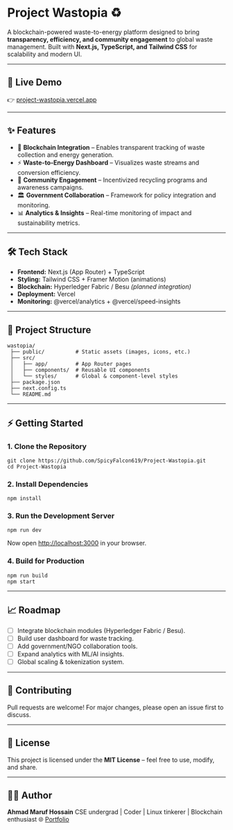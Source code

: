# Project Wastopia ♻️

A blockchain-powered waste-to-energy platform designed to bring **transparency, efficiency, and community engagement** to global waste management.
Built with **Next.js, TypeScript, and Tailwind CSS** for scalability and modern UI.

---

## 🚀 Live Demo

👉 [project-wastopia.vercel.app](https://project-wastopia.vercel.app)

---

## ✨ Features

* 🔗 **Blockchain Integration** – Enables transparent tracking of waste collection and energy generation.
* ⚡ **Waste-to-Energy Dashboard** – Visualizes waste streams and conversion efficiency.
* 🎯 **Community Engagement** – Incentivized recycling programs and awareness campaigns.
* 🏛️ **Government Collaboration** – Framework for policy integration and monitoring.
* 📊 **Analytics & Insights** – Real-time monitoring of impact and sustainability metrics.

---

## 🛠️ Tech Stack

* **Frontend:** Next.js (App Router) + TypeScript
* **Styling:** Tailwind CSS + Framer Motion (animations)
* **Blockchain:** Hyperledger Fabric / Besu *(planned integration)*
* **Deployment:** Vercel
* **Monitoring:** @vercel/analytics + @vercel/speed-insights

---

## 📂 Project Structure

```
wastopia/
 ├── public/          # Static assets (images, icons, etc.)
 ├── src/
 │   ├── app/         # App Router pages
 │   ├── components/  # Reusable UI components
 │   └── styles/      # Global & component-level styles
 ├── package.json
 ├── next.config.ts
 └── README.md
```

---

## ⚡ Getting Started

### 1. Clone the Repository

```
git clone https://github.com/SpicyFalcon619/Project-Wastopia.git
cd Project-Wastopia
```

### 2. Install Dependencies

```
npm install
```

### 3. Run the Development Server

```
npm run dev
```

Now open [http://localhost:3000](http://localhost:3000) in your browser.

### 4. Build for Production

```
npm run build
npm start
```

---

## 📈 Roadmap

* [ ] Integrate blockchain modules (Hyperledger Fabric / Besu).
* [ ] Build user dashboard for waste tracking.
* [ ] Add government/NGO collaboration tools.
* [ ] Expand analytics with ML/AI insights.
* [ ] Global scaling & tokenization system.

---

## 🤝 Contributing

Pull requests are welcome! For major changes, please open an issue first to discuss.

---

## 📜 License

This project is licensed under the **MIT License** – feel free to use, modify, and share.

---

## 👨‍💻 Author

**Ahmad Maruf Hossain**
CSE undergrad | Coder | Linux tinkerer | Blockchain enthusiast
🌐 [Portfolio](https://spicy-portfolio.vercel.app)
